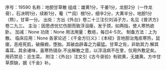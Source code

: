 序号：19590
名称：地胆甘草散
组成：雄黄1分，干姜1分，龙胆2分（一作龙骨），石决明1分，续断1分，菴（艹闾）根1分，细辛2分，大黄半分，地胆1分（熬），甘草一分。
出处：方出《外台》卷二十三注引刘涓子方，名见《普济方》卷二九三。
主治：因思虑忧忆伤胆而致浮沮瘘，发于颈，如两指，使人寒热欲卧。
加减：None
功效：None
用法用量：敷疮，每日4-5次。
制备方法：上为散。
临床应用：None
各家论述：《千金方衍义》：《本经》言地胆治鬼疰寒热，鼠瘘，恶疮死肌，破癥瘕，堕胎。其破血辟毒之力最猛。甘草之佐，非助其力.解其毒耳。其余诸味，虽寒热错杂.不出解散之意，以浮沮病不在里，仅用外敷足矣。
用药禁忌：忌生菜。
附注：《外台》注文引《古今录验》有硫黄，无雄黄。方中甘草原缺，据《千金》补。

